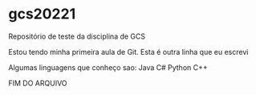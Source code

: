 # gcs20221
Repositório de teste da disciplina de GCS

Estou tendo minha primeira aula de Git.
Esta é outra linha que eu escrevi

Algumas linguagens que conheço sao:
Java
C#
Python
C++

FIM DO ARQUIVO
